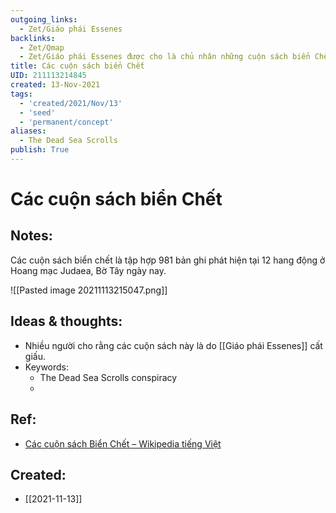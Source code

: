 ```yaml
---
outgoing_links:
  - Zet/Giáo phái Essenes
backlinks:
  - Zet/Qmap
  - Zet/Giáo phái Essenes được cho là chủ nhân những cuộn sách biển Chết
title: Các cuộn sách biển Chết
UID: 211113214845
created: 13-Nov-2021
tags:
  - 'created/2021/Nov/13'
  - 'seed'
  - 'permanent/concept'
aliases:
  - The Dead Sea Scrolls
publish: True
---
```

# Các cuộn sách biển Chết

## Notes:
Các cuộn sách biển chết là tập hợp 981 bản ghi phát hiện tại 12 hang động ở Hoang mạc Judaea, Bờ Tây ngày nay.

![[Pasted image 20211113215047.png]]


## Ideas & thoughts:
- Nhiều người cho rằng các cuộn sách này là do [[Giáo phái Essenes]] cất giấu.
- Keywords:
	- The Dead Sea Scrolls conspiracy
	- 

## Ref:
- [Các cuộn sách Biển Chết – Wikipedia tiếng Việt](https://vi.wikipedia.org/wiki/C%C3%A1c_cu%E1%BB%99n_s%C3%A1ch_Bi%E1%BB%83n_Ch%E1%BA%BFt)

## Created:
- [[2021-11-13]]
